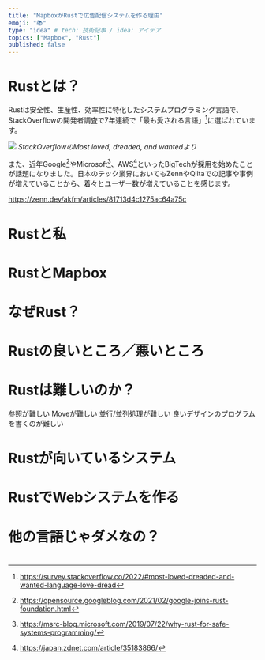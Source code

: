 ```yaml
---
title: "MapboxがRustで広告配信システムを作る理由"
emoji: "📚"
type: "idea" # tech: 技術記事 / idea: アイデア
topics: ["Mapbox", "Rust"]
published: false
---
```


# Rustとは？

Rustは安全性、生産性、効率性に特化したシステムプログラミング言語で、StackOverflowの開発者調査で7年連続で「最も愛される言語」[^1]に選ばれています。

![](/images/699fef6a48fa70/most-loved-language.png)
*StackOverflowのMost loved, dreaded, and wantedより*

また、近年Google[^2]やMicrosoft[^3]、AWS[^4]といったBigTechが採用を始めたことが話題になりました。日本のテック業界においてもZennやQiitaでの記事や事例が増えていることから、着々とユーザー数が増えていることを感じます。

https://zenn.dev/akfm/articles/81713d4c1275ac64a75c

# Rustと私

# RustとMapbox

# なぜRust？

# Rustの良いところ／悪いところ

# Rustは難しいのか？

参照が難しい
Moveが難しい
並行/並列処理が難しい
良いデザインのプログラムを書くのが難しい

# Rustが向いているシステム

# RustでWebシステムを作る

# 他の言語じゃダメなの？

#

[^1]: https://survey.stackoverflow.co/2022/#most-loved-dreaded-and-wanted-language-love-dread
[^2]: https://opensource.googleblog.com/2021/02/google-joins-rust-foundation.html
[^3]: https://msrc-blog.microsoft.com/2019/07/22/why-rust-for-safe-systems-programming/
[^4]: https://japan.zdnet.com/article/35183866/
